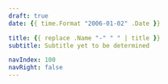 ```yaml
---
draft: true
date: {{ time.Format "2006-01-02" .Date }}

title: {{ replace .Name "-" " " | title }}
subtitle: Subtitle yet to be determined

navIndex: 100
navRight: false
---
```

